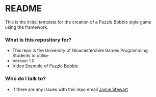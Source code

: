 # README #

This is the initial template for the creation of a Puzzle Bobble style game using the framework.

### What is this repository for? ###

* This repo is the University of Gloucestershire Games Programming Students to utilise
* Version 1.0
* Video Example of [Puzzle Bobble](https://www.youtube.com/watch?v=F1I0lzM_UZI)

### Who do I talk to? ###

* If there are any issues with this repo email [Jamie Stewart](mailto:jstewart2@glos.ac.uk)